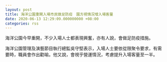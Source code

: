 ```yaml
---
layout: post
title: 海洋公園重開入場市民做足防疫　園方視情況增入場客量
date: 2020-06-13 12:29:09.000000000 +08:00
categories: rss
---
```


海洋公園今早重開，不少入場人士都表現興奮，亦有人說，會做足防疫措施。

海洋公園管理及演藝節目執行總監吳守堅表示，入場人士要依從限聚令要求，有需要時，職員會作出勸喻。他又說，會視乎營運情況，考慮提升入場客量至一半。
